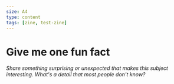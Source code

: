 ```yaml
---
size: A4
type: content
tags: [zine, test-zine]
---
```


# Give me one fun fact

*Share something surprising or unexpected that makes this subject interesting. What's a detail that most people don't know?*

